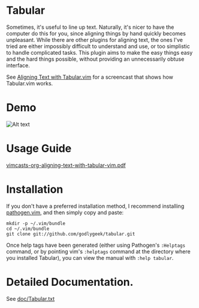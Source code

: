 Tabular
==============
Sometimes, it's useful to line up text.  Naturally, it's nicer to have the
computer do this for you, since aligning things by hand quickly becomes
unpleasant.  While there are other plugins for aligning text, the ones I've
tried are either impossibly difficult to understand and use, or too simplistic
to handle complicated tasks.  This plugin aims to make the easy things easy
and the hard things possible, without providing an unnecessarily obtuse
interface.

See [Aligning Text with Tabular.vim](http://vimcasts.org/episodes/aligning-text-with-tabular-vim/)
for a screencast that shows how Tabular.vim works.

Demo
==============

![Alt text](https://i.imgur.com/TtZMpVg.gif?raw=true "this text shows when user hovers mouse") 

Usage Guide
==============

[vimcasts-org-aligning-text-with-tabular-vim.pdf](./vimcasts-org-aligning-text-with-tabular-vim.pdf)

Installation
==============

If you don't have a preferred installation method, I recommend installing
[pathogen.vim](https://github.com/tpope/vim-pathogen), and then simply
copy and paste:

    mkdir -p ~/.vim/bundle
    cd ~/.vim/bundle
    git clone git://github.com/godlygeek/tabular.git

Once help tags have been generated (either using Pathogen's `:Helptags`
command, or by pointing vim's `:helptags` command at the directory where you
installed Tabular), you can view the manual with `:help tabular`.

Detailed Documentation.
==============
See [doc/Tabular.txt](http://raw.github.com/sentientmachine/tabular/master/doc/Tabular.txt)

